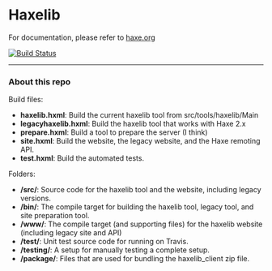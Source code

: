 Haxelib
=======

For documentation, please refer to [haxe.org](http://haxe.org/haxelib)

[![Build Status](https://travis-ci.org/HaxeFoundation/haxelib.svg?branch=master)](https://travis-ci.org/HaxeFoundation/haxelib)

-----

### About this repo

Build files:

* __haxelib.hxml__: Build the current haxelib tool from src/tools/haxelib/Main
* __legacyhaxelib.hxml__: Build the haxelib tool that works with Haxe 2.x
* __prepare.hxml__: Build a tool to prepare the server (I think)
* __site.hxml__: Build the website, the legacy website, and the Haxe remoting API.
* __test.hxml__: Build the automated tests.

Folders:

* __/src/__: Source code for the haxelib tool and the website, including legacy versions.
* __/bin/__: The compile target for building the haxelib tool, legacy tool, and site preparation tool.
* __/www/__: The compile target (and supporting files) for the haxelib website (including legacy site and API)
* __/test/__: Unit test source code for running on Travis.
* __/testing/__: A setup for manually testing a complete setup.
* __/package/__: Files that are used for bundling the haxelib_client zip file.
